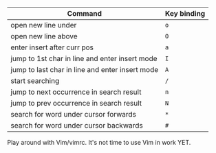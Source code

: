 |Command                                        |Key binding|
|-----------------------------------------------|-----------|
|open new line under                            |`o`        |
|open new line above                            |`O`        |
|enter insert after curr pos                    |`a`        |
|jump to 1st char in line and enter insert mode |`I`        |
|jump to last char in line and enter insert mode|`A`        |
|start searching                                |`/`        |
|jump to next occurrence in search result       |`n`        |
|jump to prev occurrence in search result       |`N`        |
|search for word under cursor forwards          |`*`        |
|search for word under cursor backwards         |`#`        |

Play around with Vim/vimrc. It's not time to use Vim in work YET.
